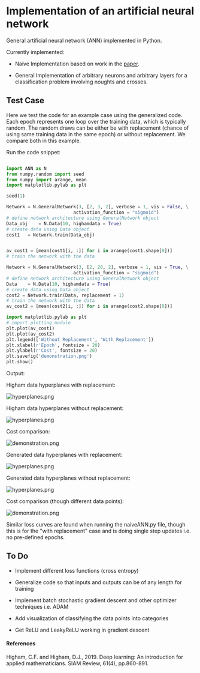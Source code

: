 # Implementation of an artificial neural network
General artificial neural network (ANN) implemented in Python.

Currently implemented:
- Naive Implementation based on work in the [paper](https://epubs.siam.org/doi/pdf/10.1137/18M1165748).

- General Implementation of arbitrary neurons and arbitrary layers for a
classification problem involving noughts and crosses.

## Test Case

Here we test the code for an example case using the generalized code. Each epoch represents one loop over the training data, which is typically random. The random draws can be either be with replacement (chance of using same training data in the same epoch) or without replacement. We compare both in this example.

Run the code snippet:

```python

import ANN as N
from numpy.random import seed
from numpy import arange, mean
import matplotlib.pylab as plt

seed(1)

Network = N.GeneralNetwork(3, [2, 3, 2], verbose = 1, vis = False, \
                         activation_function = "sigmoid")
# define network architecture using GeneralNetwork object
Data_obj    = N.Data(10, highamdata = True)
# create data using Data object
cost1   = Network.train(Data_obj)


av_cost1 = [mean(cost1[i, :]) for i in arange(cost1.shape[0])]
# train the network with the data

Network = N.GeneralNetwork(3, [2, 20, 2], verbose = 1, vis = True, \
                         activation_function = "sigmoid")
# define network architecture using GeneralNetwork object
Data    = N.Data(10, highamdata = True)
# create data using Data object
cost2 = Network.train(Data, replacement = 1)
# train the network with the data
av_cost2 = [mean(cost2[i, :]) for i in arange(cost2.shape[0])]

import matplotlib.pylab as plt
# import plotting module
plt.plot(av_cost1)
plt.plot(av_cost2)
plt.legend(['Without Replacement', 'With Replacement'])
plt.xlabel(r'Epoch', fontsize = 20)
plt.ylabel(r'Cost', fontsize = 20)
plt.savefig('demonstration.png')
plt.show()
```

Output:

Higham data hyperplanes with replacement:

![hyperplanes.png](higham_planes_replacement.png)


Higham data hyperplanes without replacement:

![hyperplanes.png](higham_planes_without_replacement.png)


Cost comparison:

![demonstration.png](demonstration.png)

Generated data hyperplanes with replacement:

![hyperplanes.png](gendata_planes_replacement.png)


Generated data hyperplanes without replacement:

![hyperplanes.png](gendata_planes_without_replacement.png)

Cost comparison (though different data points):

![demonstration.png](gendata_demonstration.png)



Similar loss curves are found when running the naiveANN.py file, though this is for the "with replacement" case and is doing single step updates i.e. no pre-defined epochs.

## To Do

- Implement different loss functions (cross entropy)

- Generalize code so that inputs and outputs can be of any length for training

- Implement batch stochastic gradient descent and other optimizer techniques i.e. ADAM

- Add visualization of classifying the data points into categories

- Get ReLU and LeakyReLU working in gradient descent

#### References

Higham, C.F. and Higham, D.J., 2019. Deep learning: An introduction for applied mathematicians. SIAM Review, 61(4), pp.860-891.
